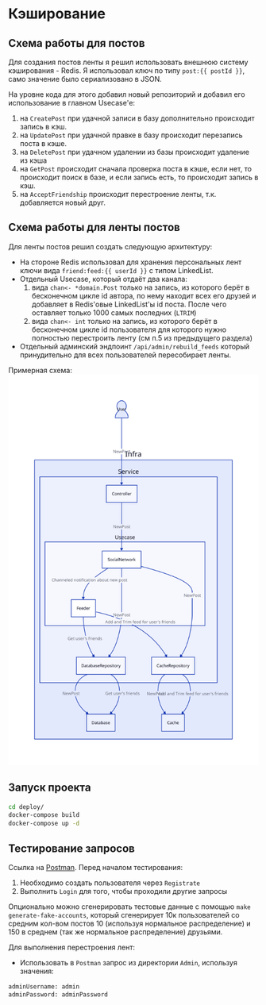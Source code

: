 # Кэширование
## Схема работы для постов
Для создания постов ленты я решил использовать внешнюю систему кэширования - Redis. Я использовал ключ по типу `post:{{ postId }}`, само значение было сериализовано в JSON.

На уровне кода для этого добавил новый репозиторий и добавил его использование в главном Usecase'е:
1. на `CreatePost` при удачной записи в базу дополнительно происходит запись в кэш.
2. на `UpdatePost` при удачной правке в базу происходит перезапись поста в кэше.
3. на `DeletePost` при удачном удалении из базы происходит удаление из кэша
4. на `GetPost` происходит сначала проверка поста в кэше, если нет, то происходит поиск в базе, и если запись есть, то происходит запись в кэш.
5. на `AcceptFriendship` происходит перестроение ленты, т.к. добавляется новый друг.

## Схема работы для ленты постов
Для ленты постов решил создать следующую архитектуру:
- На стороне Redis использовал для хранения персональных лент ключи вида `friend:feed:{{ userId }}` с типом LinkedList.
- Отдельный Usecase, который отдаёт два канала:
  1. вида `chan<- *domain.Post` только на запись, из которого берёт в бесконечном цикле id автора, по нему находит всех его друзей и добавляет в Redis'овые LinkedList'ы id поста. После чего оставляет только 1000 самых последних (`LTRIM`)
  2. вида `chan<- int` только на запись, из которого берёт в бесконечном цикле id пользователя для которого нужно полностью перестроить ленту (см п.5 из предыдущего раздела)
- Отдельный админский эндпоинт `/api/admin/rebuild_feeds` который принудительно для всех пользователей пересобирает ленты.

Примерная схема:
![Схема запроса](schemes/cachemanager.svg)

## Запуск проекта
```bash
cd deploy/
docker-compose build
docker-compose up -d
```

## Тестирование запросов
Ссылка на [Postman](../api/HLA.postman_collection.json).
Перед началом тестирования:
1. Необходимо создать пользователя через `Registrate`
2. Выполнить `Login` для того, чтобы проходили другие запросы

Опционально можно сгенерировать тестовые данные с помощью `make generate-fake-accounts`, который сгенерирует 10к пользователей со средним кол-вом постов 10 (используя нормальное распределение) и 150 в среднем (так же нормальное распределение) друзьями.

Для выполнения перестроения лент:
- Использовать в `Postman` запрос из директории `Admin`, используя значения:
```
adminUsername: admin
adminPassword: adminPassword
```

